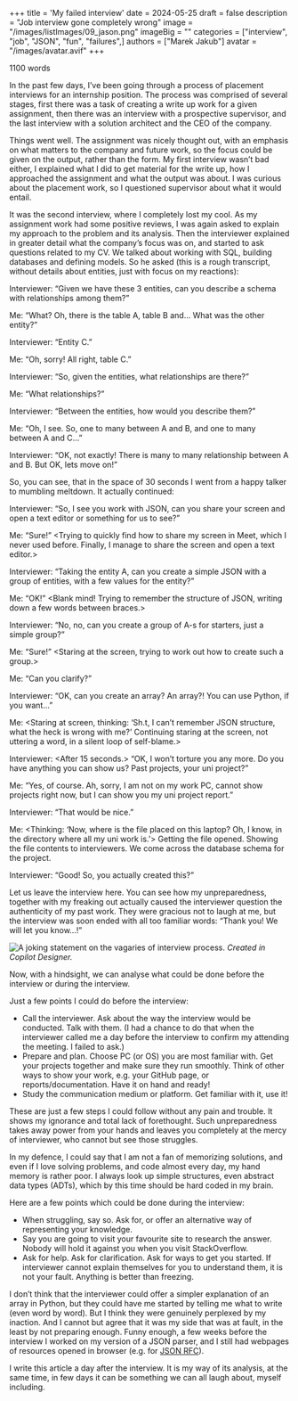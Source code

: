 +++
title = 'My failed interview'
date = 2024-05-25
draft = false
description = "Job interview gone completely wrong"
image = "/images/listImages/09_jason.png"
imageBig = ""
categories = ["interview", "job", "JSON", "fun", "failures",]
authors = ["Marek Jakub"]
avatar = "/images/avatar.avif"
+++

1100 words

In the past few days, I’ve been going through a process of placement interviews for an internship position. The process was comprised of several stages, first there was a task of creating a write up work for a given assignment, then there was an interview with a prospective supervisor, and the last interview with a solution architect and the CEO of the company.

Things went well. The assignment was nicely thought out, with an emphasis on what matters to the company and future work, so the focus could be given on the output, rather than the form. My first interview wasn’t bad either, I explained what I did to get material for the write up, how I approached the assignment and what the output was about. I was curious about the placement work, so I questioned supervisor about what it would entail.

It was the second interview, where I completely lost my cool. As my assignment work had some positive reviews, I was again asked to explain my approach to the problem and its analysis. Then the interviewer explained in greater detail what the company’s focus was on, and started to ask questions related to my CV. We talked about working with SQL, building databases and defining models. So he asked (this is a rough transcript, without details about entities, just with focus on my reactions):

Interviewer: “Given we have these 3 entities, can you describe a schema with relationships among them?”

Me: “What? Oh, there is the table A, table B and… What was the other entity?”

Interviewer: “Entity C.”

Me: “Oh, sorry! All right, table C.”

Interviewer: “So, given the entities, what relationships are there?”

Me: “What relationships?”

Interviewer: “Between the entities, how would you describe them?”

Me: “Oh, I see. So, one to many between A and B, and one to many between A and C…”

Interviewer: “OK, not exactly! There is many to many relationship between A and B. But OK, lets move on!”

So, you can see, that in the space of 30 seconds I went from a happy talker to mumbling meltdown. It actually continued:

Interviewer: “So, I see you work with JSON, can you share your screen and open a text editor or something for us to see?”

Me: “Sure!” <Trying to quickly find how to share my screen in Meet, which I never used before. Finally, I manage to share the screen and open a text editor.>

Interviewer: “Taking the entity A, can you create a simple JSON with a group of entities, with a few values for the entity?”

Me: “OK!” <Blank mind! Trying to remember the structure of JSON, writing down a few words between  braces.>

Interviewer: “No, no, can you create a group of A-s for starters, just a simple group?”

Me: “Sure!” <Staring at the screen, trying to work out how to create such a group.>

Me: “Can you clarify?”

Interviewer: “OK, can you create an array? An array?! You can use Python, if you want...”

Me: <Staring at screen, thinking: ‘Sh.t, I can’t remember JSON structure, what the heck is wrong with me?’ Continuing staring at the screen, not uttering a word, in a silent loop of self-blame.>

Interviewer: <After 15 seconds.> “OK, I won’t torture you any more. Do you have anything you can show us? Past projects, your uni project?”

Me: “Yes, of course. Ah, sorry, I am not on my work PC, cannot show projects right now, but I can show you my uni project report.”

Interviewer: “That would be nice.”

Me: <Thinking: ‘Now, where is the file placed on this laptop? Oh, I know, in the directory where all my uni work is.’> Getting the file opened. Showing the file contents to interviewers. We come across the database schema for the project.

Interviewer: “Good! So, you actually created this?”

Let us leave the interview here. You can see how my unpreparedness, together with my freaking out actually caused the interviewer question the authenticity of my past work. They were gracious not to laugh at me, but the interview was soon ended with all too familiar words: “Thank you! We will let you know…!”

![A joking statement on the vagaries of interview process.](images/jason.avif "A joking statement on the vagaries of interview process.")
*Created in Copilot Designer.*

Now, with a hindsight, we can analyse what could be done before the interview or during the interview.

Just a few points I could do before the interview:

- Call the interviewer. Ask about the way the interview would be conducted. Talk with them. (I had a chance to do that when the interviewer called me a day before the interview to confirm my attending the meeting. I failed to ask.)
- Prepare and plan. Choose PC (or OS) you are most familiar with. Get your projects together and make sure they run smoothly. Think of other ways to show your work, e.g. your GitHub page, or reports/documentation. Have it on hand and ready!
- Study the communication medium or platform. Get familiar with it, use it!

These are just a few steps I could follow without any pain and trouble. It shows my ignorance and total lack of forethought. Such unpreparedness takes away power from your hands and leaves you completely at the mercy of interviewer, who cannot but see those struggles.

In my defence, I could say that I am not a fan of memorizing solutions, and even if I love solving problems, and code almost every day, my hand memory is rather poor. I always look up simple structures, even abstract data types (ADTs), which by this time should be hard coded in my brain.

Here are a few points which could be done during the interview:

- When struggling, say so. Ask for, or offer an alternative way of representing your knowledge.
- Say you are going to visit your favourite site to research the answer. Nobody will hold it against you when you visit StackOverflow.
- Ask for help. Ask for clarification. Ask for ways to get you started. If interviewer cannot explain themselves for you to understand them, it is not your fault. Anything is better than freezing.

I don’t think that the interviewer could offer a simpler explanation of an array in Python, but they could have me started by telling me what to write (even word by word). But I think they were genuinely perplexed by my inaction. And I cannot but agree that it was my side that was at fault, in the least by not preparing enough. Funny enough, a few weeks before the interview I worked on my version of a JSON parser, and I still had webpages of resources opened in browser (e.g. for [JSON RFC](https://www.rfc-editor.org/info/std90)).

I write this article a day after the interview. It is my way of its analysis, at the same time, in few days it can be something we can all laugh about, myself including.
